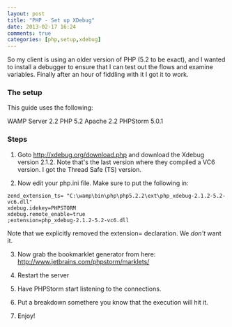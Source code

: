 ```yaml
---
layout: post
title: "PHP - Set up XDebug"
date: 2013-02-17 16:24
comments: true
categories: [php,setup,xdebug]
---
```

So my client is using an older version of PHP (5.2 to be exact), and I wanted to install a debugger to ensure that I can test out the flows and examine variables. Finally after an hour of fiddling with it I got it to work.

### The setup
This guide uses the following:

WAMP Server 2.2
PHP 5.2
Apache 2.2
PHPStorm 5.0.1

### Steps
1. Goto http://xdebug.org/download.php and download the Xdebug version 2.1.2. Note that's the last version where they compiled a VC6 version. I got the Thread Safe (TS) version.

2. Now edit your php.ini file. Make sure to put the following in:
```
zend_extension_ts= "C:\wamp\bin\php\php5.2.2\ext\php_xdebug-2.1.2-5.2-vc6.dll"
xdebug.idekey=PHPSTORM
xdebug.remote_enable=true
;extension=php_xdebug-2.1.2-5.2-vc6.dll
````
Note that we explicitly removed the extension= declaration. We *don't* want it.

3. Now grab the bookmarklet generator from here: http://www.jetbrains.com/phpstorm/marklets/

4. Restart the server

5. Have PHPStorm start listening to the connections.

6. Put a breakdown somethere you know that the execution will hit it.

7. Enjoy!
